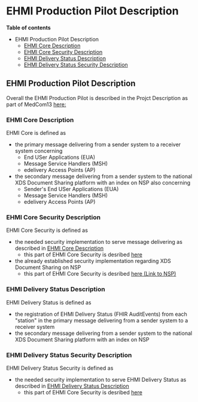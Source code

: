 # EHMI Production Pilot Description

**Table of contents**

- EHMI Production Pilot Description
    - [EHMI Core Description]()
    - [EHMI Core Security Description]()
    - [EHMI Delivery Status Description]()
    - [EHMI Delivery Status Security Description]()

## EHMI Production Pilot Description

Overall the EHMI Production Pilot is described in the Projct Description as part of MedCom13 [here:](https://medcom.dk/projekter/kommunale-proevesvar-paa-ny-infrastruktur/)

### EHMI Core Description

EHMI Core is defined as 
- the primary message delivering from a sender system to a receiver system concerning 
    - End USer Applications (EUA)
    - Message Service Handlers (MSH)
    - edelivery Access Points (AP)
- the secondary message delivering from a sender system to the national XDS Document Sharing platform with an index on NSP also concerning 
    - Sender's End USer Applications (EUA)
    - Message Service Handlers (MSH)
    - edelivery Access Points (AP)

### EHMI Core Security Description

EHMI Core Security is defined as
- the needed security implementation to serve message delivering as described in [EHMI Core Description](#ehmi-core-description)
    - this part of EHMI Core Security is desribed [here](../security/security-specification-of-ehmi-core.md)
- the already established security implementation regarding XDS Document Sharing on NSP
    - this part of EHMI Core Security is desribed [here (Link to NSP)]()
    
### EHMI Delivery Status Description
    
EHMI Delivery Status is defined as 
- the registration of EHMI Delivery Status (FHIR AuditEvents) from each "station" in the primary message delivering from a sender system to a receiver system 
- the secondary message delivering from a sender system to the national XDS Document Sharing platform with an index on NSP

### EHMI Delivery Status Security Description

EHMI Delivery Status Security is defined as
- the needed security implementation to serve EHMI Delivery Status as described in [EHMI Delivery Status Description](#ehmi-delivery-status-description)
    - this part of EHMI Core Security is desribed [here](../security/security-specification-of-ehmi-eds.md)
    
